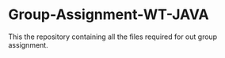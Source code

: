 # Group-Assignment-WT-JAVA
This the repository containing all the files  required for out group assignment.
